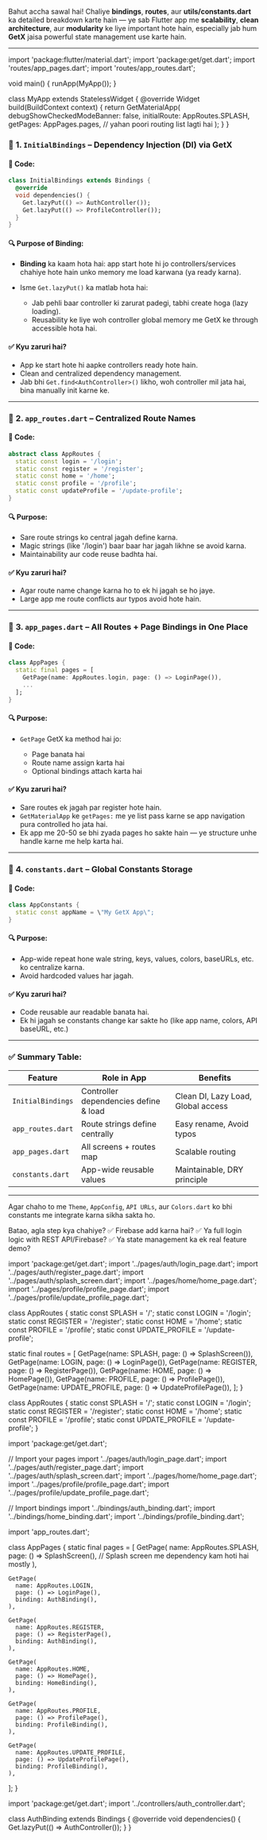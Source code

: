Bahut accha sawal hai! Chaliye **bindings**, **routes**, aur **utils/constants.dart** ka detailed breakdown karte hain — ye sab Flutter app me **scalability**, **clean architecture**, aur **modularity** ke liye important hote hain, especially jab hum **GetX** jaisa powerful state management use karte hain.

---


import 'package:flutter/material.dart';
import 'package:get/get.dart';
import 'routes/app_pages.dart';
import 'routes/app_routes.dart';

void main() {
  runApp(MyApp());
}

class MyApp extends StatelessWidget {
  @override
  Widget build(BuildContext context) {
    return GetMaterialApp(
      debugShowCheckedModeBanner: false,
      initialRoute: AppRoutes.SPLASH,
      getPages: AppPages.pages,  // yahan poori routing list lagti hai
    );
  }
}





### 🔹 **1. `InitialBindings` – Dependency Injection (DI) via GetX**

#### 📌 Code:

```dart
class InitialBindings extends Bindings {
  @override
  void dependencies() {
    Get.lazyPut(() => AuthController());
    Get.lazyPut(() => ProfileController());
  }
}
```

#### 🔍 **Purpose of Binding:**

* **Binding** ka kaam hota hai: app start hote hi jo controllers/services chahiye hote hain unko memory me load karwana (ya ready karna).
* Isme `Get.lazyPut()` ka matlab hota hai:

  * Jab pehli baar controller ki zarurat padegi, tabhi create hoga (lazy loading).
  * Reusability ke liye woh controller global memory me GetX ke through accessible hota hai.

#### ✅ **Kyu zaruri hai?**

* App ke start hote hi aapke controllers ready hote hain.
* Clean and centralized dependency management.
* Jab bhi `Get.find<AuthController>()` likho, woh controller mil jata hai, bina manually init karne ke.

---

### 🔹 **2. `app_routes.dart` – Centralized Route Names**

#### 📌 Code:

```dart
abstract class AppRoutes {
  static const login = '/login';
  static const register = '/register';
  static const home = '/home';
  static const profile = '/profile';
  static const updateProfile = '/update-profile';
}
```

#### 🔍 **Purpose:**

* Sare route strings ko central jagah define karna.
* Magic strings (like '/login') baar baar har jagah likhne se avoid karna.
* Maintainability aur code reuse badhta hai.

#### ✅ **Kyu zaruri hai?**

* Agar route name change karna ho to ek hi jagah se ho jaye.
* Large app me route conflicts aur typos avoid hote hain.

---

### 🔹 **3. `app_pages.dart` – All Routes + Page Bindings in One Place**

#### 📌 Code:

```dart
class AppPages {
  static final pages = [
    GetPage(name: AppRoutes.login, page: () => LoginPage()),
    ...
  ];
}
```

#### 🔍 **Purpose:**

* `GetPage` GetX ka method hai jo:

  * Page banata hai
  * Route name assign karta hai
  * Optional bindings attach karta hai

#### ✅ **Kyu zaruri hai?**

* Sare routes ek jagah par register hote hain.
* `GetMaterialApp` ke `getPages:` me ye list pass karne se app navigation pura controlled ho jata hai.
* Ek app me 20-50 se bhi zyada pages ho sakte hain — ye structure unhe handle karne me help karta hai.

---

### 🔹 **4. `constants.dart` – Global Constants Storage**

#### 📌 Code:

```dart
class AppConstants {
  static const appName = \"My GetX App\";
}
```

#### 🔍 **Purpose:**

* App-wide repeat hone wale string, keys, values, colors, baseURLs, etc. ko centralize karna.
* Avoid hardcoded values har jagah.

#### ✅ **Kyu zaruri hai?**

* Code reusable aur readable banata hai.
* Ek hi jagah se constants change kar sakte ho (like app name, colors, API baseURL, etc.)

---

### ✅ **Summary Table:**

| Feature           | Role in App                           | Benefits                           |
| ----------------- | ------------------------------------- | ---------------------------------- |
| `InitialBindings` | Controller dependencies define & load | Clean DI, Lazy Load, Global access |
| `app_routes.dart` | Route strings define centrally        | Easy rename, Avoid typos           |
| `app_pages.dart`  | All screens + routes map              | Scalable routing                   |
| `constants.dart`  | App-wide reusable values              | Maintainable, DRY principle        |

---

Agar chaho to me `Theme`, `AppConfig`, `API URLs`, aur `Colors.dart` ko bhi constants me integrate karna sikha sakta ho.

Batao, agla step kya chahiye?
✅ Firebase add karna hai?
✅ Ya full login logic with REST API/Firebase?
✅ Ya state management ka ek real feature demo?






import 'package:get/get.dart';
import '../pages/auth/login_page.dart';
import '../pages/auth/register_page.dart';
import '../pages/auth/splash_screen.dart';
import '../pages/home/home_page.dart';
import '../pages/profile/profile_page.dart';
import '../pages/profile/update_profile_page.dart';

class AppRoutes {
  static const SPLASH = '/';
  static const LOGIN = '/login';
  static const REGISTER = '/register';
  static const HOME = '/home';
  static const PROFILE = '/profile';
  static const UPDATE_PROFILE = '/update-profile';

  static final routes = [
    GetPage(name: SPLASH, page: () => SplashScreen()),
    GetPage(name: LOGIN, page: () => LoginPage()),
    GetPage(name: REGISTER, page: () => RegisterPage()),
    GetPage(name: HOME, page: () => HomePage()),
    GetPage(name: PROFILE, page: () => ProfilePage()),
    GetPage(name: UPDATE_PROFILE, page: () => UpdateProfilePage()),
  ];
}










class AppRoutes {
  static const SPLASH = '/';
  static const LOGIN = '/login';
  static const REGISTER = '/register';
  static const HOME = '/home';
  static const PROFILE = '/profile';
  static const UPDATE_PROFILE = '/update-profile';
}

import 'package:get/get.dart';

// Import your pages
import '../pages/auth/login_page.dart';
import '../pages/auth/register_page.dart';
import '../pages/auth/splash_screen.dart';
import '../pages/home/home_page.dart';
import '../pages/profile/profile_page.dart';
import '../pages/profile/update_profile_page.dart';

// Import bindings
import '../bindings/auth_binding.dart';
import '../bindings/home_binding.dart';
import '../bindings/profile_binding.dart';

import 'app_routes.dart';

class AppPages {
  static final pages = [
    GetPage(
      name: AppRoutes.SPLASH,
      page: () => SplashScreen(),
      // Splash screen me dependency kam hoti hai mostly
    ),

    GetPage(
      name: AppRoutes.LOGIN,
      page: () => LoginPage(),
      binding: AuthBinding(),
    ),

    GetPage(
      name: AppRoutes.REGISTER,
      page: () => RegisterPage(),
      binding: AuthBinding(),
    ),

    GetPage(
      name: AppRoutes.HOME,
      page: () => HomePage(),
      binding: HomeBinding(),
    ),

    GetPage(
      name: AppRoutes.PROFILE,
      page: () => ProfilePage(),
      binding: ProfileBinding(),
    ),

    GetPage(
      name: AppRoutes.UPDATE_PROFILE,
      page: () => UpdateProfilePage(),
      binding: ProfileBinding(),
    ),
  ];
}




import 'package:get/get.dart';
import '../controllers/auth_controller.dart';

class AuthBinding extends Bindings {
  @override
  void dependencies() {
    Get.lazyPut<AuthController>(() => AuthController());
  }
}

